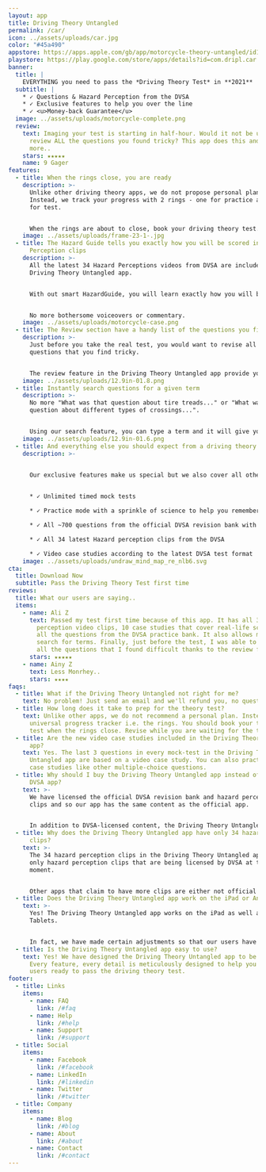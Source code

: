 ```yaml
---
layout: app
title: Driving Theory Untangled
permalink: /car/
icon: ../assets/uploads/car.jpg
color: "#45a490"
appstore: https://apps.apple.com/gb/app/motorcycle-theory-untangled/id1537956813
playstore: https://play.google.com/store/apps/details?id=com.dripl.car
banner:
  title: |
    EVERYTHING you need to pass the *Driving Theory Test* in **2021**
  subtitle: |
    * ✓ Questions & Hazard Perception from the DVSA
    * ✓ Exclusive features to help you over the line
    * ✓ <u>Money-back Guarantee</u>
  image: ../assets/uploads/motorcycle-complete.png
  review:
    text: Imaging your test is starting in half-hour. Would it not be useful to
      review ALL the questions you found tricky? This app does this and so much
      more..
    stars: ★★★★★
    name: 9 Gager
features:
  - title: When the rings close, you are ready
    description: >-
      Unlike other driving theory apps, we do not propose personal plans.
      Instead, we track your progress with 2 rings - one for practice and one
      for test.


      When the rings are about to close, book your driving theory test.
    image: ../assets/uploads/frame-23-1-.jpg
  - title: The Hazard Guide tells you exactly how you will be scored in Hazard
      Perception clips
    description: >-
      All the latest 34 Hazard Perceptions videos from DVSA are included in the
      Driving Theory Untangled app.


      With out smart HazardGuide, you will learn exactly how you will be scored on these videos.


      No more bothersome voiceovers or commentary.
    image: ../assets/uploads/motorcycle-case.png
  - title: The Review section have a handy list of the questions you find tricky
    description: >-
      Just before you take the real test, you would want to revise all the
      questions that you find tricky.


      The review feature in the Driving Theory Untangled app provide you with a list of all the questions that you would want to work on.
    image: ../assets/uploads/12.9in-01.8.png
  - title: Instantly search questions for a given term
    description: >-
      No more "What was that question about tire treads..." or "What was that
      question about different types of crossings...".


      Using our search feature, you can type a term and it will give you a list of questions that are relevant to that term.
    image: ../assets/uploads/12.9in-01.6.png
  - title: And everything else you should expect from a driving theory app in 2021
    description: >-
      

      Our exclusive features make us special but we also cover all other features that a good driving theory app should have. This includes -


      * ✓ Unlimited timed mock tests

      * ✓ Practice mode with a sprinkle of science to help you remember important facts and details

      * ✓ All ~700 questions from the official DVSA revision bank with explanations

      * ✓ All 34 latest Hazard perception clips from the DVSA

      * ✓ Video case studies according to the latest DVSA test format
    image: ../assets/uploads/undraw_mind_map_re_nlb6.svg
cta:
  title: Download Now
  subtitle: Pass the Driving Theory Test first time
reviews:
  title: What our users are saying..
  items:
    - name: Ali Z
      text: Passed my test first time because of this app. It has all 34 DVSA hazard
        perception video clips, 10 case studies that cover real-life scenarios,
        all the questions from the DVSA practice bank. It also allows me to
        search for terms. Finally, just before the test, I was able to revise
        all the questions that I found difficult thanks to the review feature.
      stars: ★★★★★
    - name: Ainy Z
      text: Less Monrhey..
      stars: ★★★★
faqs:
  - title: What if the Driving Theory Untangled not right for me?
    text: No problem! Just send an email and we'll refund you, no questions asked.
  - title: How long does it take to prep for the theory test?
    text: Unlike other apps, we do not recommend a personal plan. Instead, we have a
      universal progress tracker i.e. the rings. You should book your theory
      test when the rings close. Revise while you are waiting for the test.
  - title: Are the new video case studies included in the Driving Theory Untangled
      app?
    text: Yes. The last 3 questions in every mock-test in the Driving Theory
      Untangled app are based on a video case study. You can also practice video
      case studies like other multiple-choice questions.
  - title: Why should I buy the Driving Theory Untangled app instead of the official
      DVSA app?
    text: >-
      We have licensed the official DVSA revision bank and hazard perception
      clips and so our app has the same content as the official app.


      In addition to DVSA-licensed content, the Driving Theory Untangled app has exclusive features that are designed to help you over the line. For example - hazard guide, instant search, smart revision and a universal progress tracker.
  - title: Why does the Driving Theory Untangled app have only 34 hazard perception
      clips?
    text: >-
      The 34 hazard perception clips in the Driving Theory Untangled app are the
      only hazard perception clips that are being licensed by DVSA at the
      moment.


      Other apps that claim to have more clips are either not official or worse - old clips that are not compatible with the current hazard perception test requirements.
  - title: Does the Driving Theory Untangled app work on the iPad or Android Tablets?
    text: >-
      Yes! The Driving Theory Untangled app works on the iPad as well as Android
      Tablets.


      In fact, we have made certain adjustments so that our users have a pleasant experience with a larger screen.
  - title: Is the Driving Theory Untangled app easy to use?
    text: Yes! We have designed the Driving Theory Untangled app to be easy to use.
      Every feature, every detail is meticulously designed to help you get our
      users ready to pass the driving theory test.
footer:
  - title: Links
    items:
      - name: FAQ
        link: /#faq
      - name: Help
        link: /#help
      - name: Support
        link: /#support
  - title: Social
    items:
      - name: Facebook
        link: /#facebook
      - name: LinkedIn
        link: /#linkedin
      - name: Twitter
        link: /#twitter
  - title: Company
    items:
      - name: Blog
        link: /#blog
      - name: About
        link: /#about
      - name: Contact
        link: /#contact
---
```

